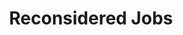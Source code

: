---
title: Reconsidered Jobs
url: 'https://jobs.reconsidered.co/'
categories:
  - 1fcc2840-32ba-44fb-9b99-efe4d1397ff4
tags:
  - jobs
description: >
  Aggregate jobs in social impact, sustainability and corporate social
  responsibility.
image: null
blueprint: action

---